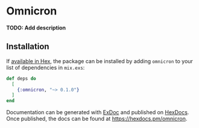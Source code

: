 # Omnicron

**TODO: Add description**

## Installation

If [available in Hex](https://hex.pm/docs/publish), the package can be installed
by adding `omnicron` to your list of dependencies in `mix.exs`:

```elixir
def deps do
  [
    {:omnicron, "~> 0.1.0"}
  ]
end
```

Documentation can be generated with [ExDoc](https://github.com/elixir-lang/ex_doc)
and published on [HexDocs](https://hexdocs.pm). Once published, the docs can
be found at <https://hexdocs.pm/omnicron>.

